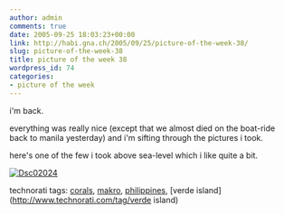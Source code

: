 ```yaml
---
author: admin
comments: true
date: 2005-09-25 18:03:23+00:00
link: http://habi.gna.ch/2005/09/25/picture-of-the-week-38/
slug: picture-of-the-week-38
title: picture of the week 38
wordpress_id: 74
categories:
- picture of the week
---
```



i'm back.
  
everything was really nice (except that we almost died on the boat-ride back to manila yesterday) and i'm sifting through the pictures i took.
  
here's one of the few i took above sea-level which i like quite a bit.



[![Dsc02024](http://habi.gna.ch/blog/images/DSC02024-tm.jpg)](http://habi.gna.ch/blog/images/DSC02024.jpg)





technorati tags: [corals](http://www.technorati.com/tag/corals), [makro](http://www.technorati.com/tag/makro), [philippines](http://www.technorati.com/tag/philippines), [verde island](http://www.technorati.com/tag/verde island)
